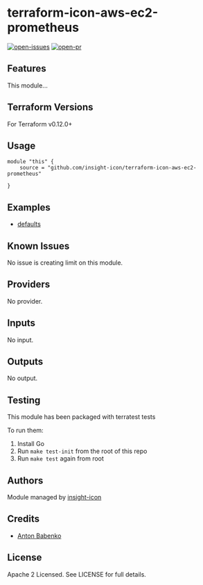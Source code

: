 # terraform-icon-aws-ec2-prometheus

[![open-issues](https://img.shields.io/github/issues-raw/insight-icon/terraform-icon-aws-ec2-prometheus?style=for-the-badge)](https://github.com/insight-icon/terraform-icon-aws-ec2-prometheus/issues)
[![open-pr](https://img.shields.io/github/issues-pr-raw/insight-icon/terraform-icon-aws-ec2-prometheus?style=for-the-badge)](https://github.com/insight-icon/terraform-icon-aws-ec2-prometheus/pulls)

## Features

This module...

## Terraform Versions

For Terraform v0.12.0+

## Usage

```
module "this" {
    source = "github.com/insight-icon/terraform-icon-aws-ec2-prometheus"

}
```
## Examples

- [defaults](https://github.com/insight-icon/terraform-icon-aws-ec2-prometheus/tree/master/examples/defaults)

## Known  Issues
No issue is creating limit on this module.

<!-- BEGINNING OF PRE-COMMIT-TERRAFORM DOCS HOOK -->
## Providers

No provider.

## Inputs

No input.

## Outputs

No output.

<!-- END OF PRE-COMMIT-TERRAFORM DOCS HOOK -->

## Testing
This module has been packaged with terratest tests

To run them:

1. Install Go
2. Run `make test-init` from the root of this repo
3. Run `make test` again from root

## Authors

Module managed by [insight-icon](https://github.com/insight-icon)

## Credits

- [Anton Babenko](https://github.com/antonbabenko)

## License

Apache 2 Licensed. See LICENSE for full details.